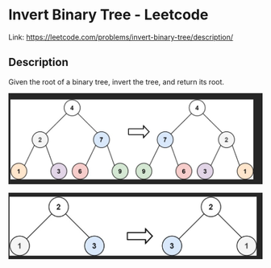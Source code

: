 # Invert Binary Tree - Leetcode

Link: <https://leetcode.com/problems/invert-binary-tree/description/>

## Description

Given the root of a binary tree, invert the tree, and return its root.

![alt text](image.png)

![alt text](image-1.png)